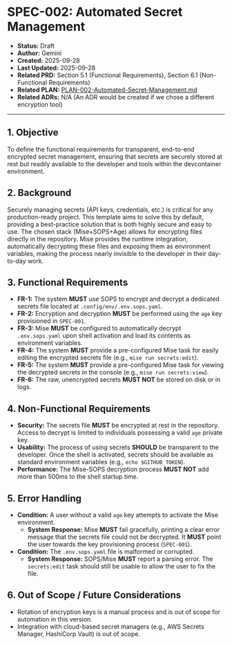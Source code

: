 # SPEC-002: Automated Secret Management

*   **Status:** Draft
*   **Author:** Gemini
*   **Created:** 2025-09-28
*   **Last Updated:** 2025-09-28
*   **Related PRD:** Section 5.1 (Functional Requirements), Section 6.1 (Non-Functional Requirements)
*   **Related PLAN:** [PLAN-002-Automated-Secret-Management.md](./PLAN-002-Automated-Secret-Management.md)
*   **Related ADRs:** N/A (An ADR would be created if we chose a different encryption tool)

---

## 1. Objective

To define the functional requirements for transparent, end-to-end encrypted secret management, ensuring that secrets are securely stored at rest but readily available to the developer and tools within the devcontainer environment.

## 2. Background

Securely managing secrets (API keys, credentials, etc.) is critical for any production-ready project. This template aims to solve this by default, providing a best-practice solution that is both highly secure and easy to use. The chosen stack (Mise+SOPS+Age) allows for encrypting files directly in the repository. Mise provides the runtime integration, automatically decrypting these files and exposing them as environment variables, making the process nearly invisible to the developer in their day-to-day work.

## 3. Functional Requirements

*   **FR-1:** The system **MUST** use SOPS to encrypt and decrypt a dedicated secrets file located at `.config/env/.env.sops.yaml`.
*   **FR-2:** Encryption and decryption **MUST** be performed using the `age` key provisioned in `SPEC-001`.
*   **FR-3:** Mise **MUST** be configured to automatically decrypt `.env.sops.yaml` upon shell activation and load its contents as environment variables.
*   **FR-4:** The system **MUST** provide a pre-configured Mise task for easily editing the encrypted secrets file (e.g., `mise run secrets:edit`).
*   **FR-5:** The system **MUST** provide a pre-configured Mise task for viewing the decrypted secrets in the console (e.g., `mise run secrets:view`).
*   **FR-6:** The raw, unencrypted secrets **MUST NOT** be stored on disk or in logs.

## 4. Non-Functional Requirements

*   **Security:** The secrets file **MUST** be encrypted at rest in the repository. Access to decrypt is limited to individuals possessing a valid `age` private key.
*   **Usability:** The process of using secrets **SHOULD** be transparent to the developer. Once the shell is activated, secrets should be available as standard environment variables (e.g., `echo $GITHUB_TOKEN`).
*   **Performance:** The Mise-SOPS decryption process **MUST NOT** add more than 500ms to the shell startup time.

## 5. Error Handling

*   **Condition:** A user without a valid `age` key attempts to activate the Mise environment.
    *   **System Response:** Mise **MUST** fail gracefully, printing a clear error message that the secrets file could not be decrypted. It **MUST** point the user towards the key provisioning process (`SPEC-001`).
*   **Condition:** The `.env.sops.yaml` file is malformed or corrupted.
    *   **System Response:** SOPS/Mise **MUST** report a parsing error. The `secrets:edit` task should still be usable to allow the user to fix the file.

## 6. Out of Scope / Future Considerations

*   Rotation of encryption keys is a manual process and is out of scope for automation in this version.
*   Integration with cloud-based secret managers (e.g., AWS Secrets Manager, HashiCorp Vault) is out of scope.